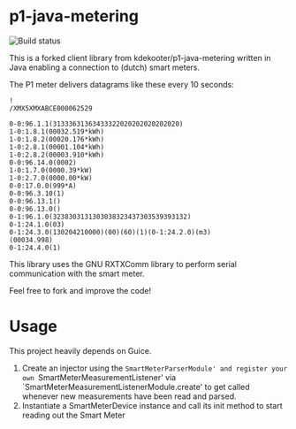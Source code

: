p1-java-metering
================

![Build status](https://travis-ci.org/bakkerv/p1-java-metering.svg?branch=development)

This is a forked client library from  kdekooter/p1-java-metering written in Java enabling a connection to (dutch) smart meters.

The P1 meter delivers datagrams like these every 10 seconds:

```
!
/XMX5XMXABCE000062529

0-0:96.1.1(31333631363433322020202020202020)
1-0:1.8.1(00032.519*kWh)
1-0:1.8.2(00020.176*kWh)
1-0:2.8.1(00001.104*kWh)
1-0:2.8.2(00003.910*kWh)
0-0:96.14.0(0002)
1-0:1.7.0(0000.39*kW)
1-0:2.7.0(0000.00*kW)
0-0:17.0.0(999*A)
0-0:96.3.10(1)
0-0:96.13.1()
0-0:96.13.0()
0-1:96.1.0(3238303131303038323437303539393132)
0-1:24.1.0(03)
0-1:24.3.0(130204210000)(00)(60)(1)(0-1:24.2.0)(m3)
(00034.998)
0-1:24.4.0(1)
```

This library uses the GNU RXTXComm library to perform serial communication with the smart meter.

Feel free to fork and improve the code!

Usage
=====
This project heavily depends on Guice. 
1) Create an injector using the `SmartMeterParserModule' and register your own `SmartMeterMeasurementListener' via `SmartMeterMeasurementListenerModule.create' to get called whenever new measurements have been read and parsed.
2) Instantiate a SmartMeterDevice instance and call its init method to start reading out the Smart Meter